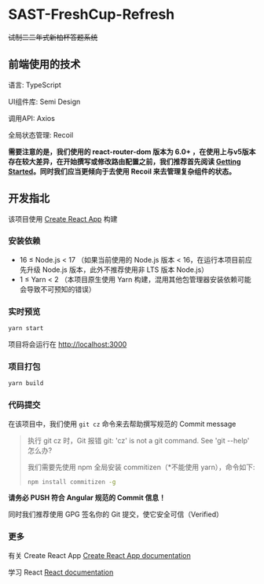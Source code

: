 # SAST-FreshCup-Refresh

~~试制二二年式新柚杯答题系统~~

## 前端使用的技术

语言: TypeScript

UI组件库: Semi Design

调用API: Axios

全局状态管理: Recoil

**需要注意的是，我们使用的 react-router-dom 版本为 6.0+ ，在使用上与v5版本存在较大差异，在开始撰写或修改路由配置之前，我们推荐首先阅读 [Getting Started](https://github.com/remix-run/react-router/tree/main/docs/getting-started)。同时我们应当更倾向于去使用 Recoil 来去管理复杂组件的状态。**

## 开发指北

该项目使用 [Create React App](https://github.com/facebook/create-react-app) 构建

### 安装依赖

- 16 ≤ Node.js < 17 （如果当前使用的 Node.js 版本 < 16，在运行本项目前应先升级 Node.js 版本，此外不推荐使用非 LTS 版本 Node.js）
- 1 ≤ Yarn < 2 （本项目原生使用 Yarn 构建，混用其他包管理器安装依赖可能会导致不可预知的错误）

### 实时预览

```bash
yarn start
```

项目将会运行在 <http://localhost:3000>

### 项目打包

```bash
yarn build
```

### 代码提交

在该项目中，我们使用 `git cz` 命令来去帮助撰写规范的 Commit message

> 执行 git cz 时，Git 报错 git: 'cz' is not a git command. See 'git --help' 怎么办?
>
> 我们需要先使用 npm 全局安装 commitizen（*不能使用 yarn），命令如下:
>
> ```bash
> npm install commitizen -g
> ```

**请务必 PUSH 符合 Angular 规范的 Commit 信息！**

同时我们推荐使用 GPG 签名你的 Git 提交，使它安全可信（Verified）

### 更多

有关 Create React App [Create React App documentation](https://facebook.github.io/create-react-app/docs/getting-started)

学习 React [React documentation](https://reactjs.org/)
